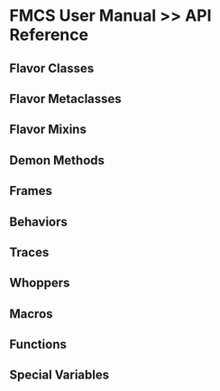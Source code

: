 # FMCS User Manual >> API Reference

## Flavor Classes

## Flavor Metaclasses

## Flavor Mixins

## Demon Methods

## Frames

## Behaviors

## Traces

## Whoppers

## Macros

## Functions

## Special Variables
